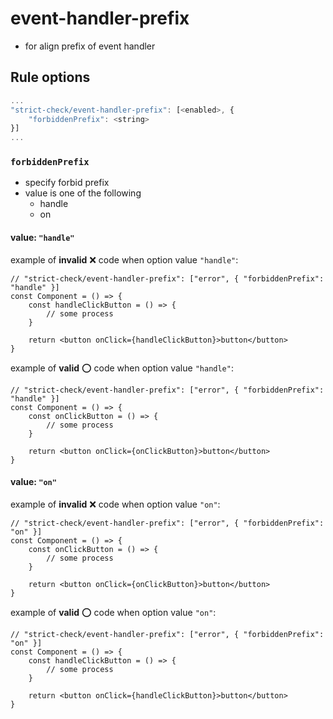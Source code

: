 # event-handler-prefix
- for align prefix of event handler

## Rule options

```js
...
"strict-check/event-handler-prefix": [<enabled>, {
    "forbiddenPrefix": <string>
}]
...
```

### `forbiddenPrefix`
- specify forbid prefix
- value is one of the following
    - handle
    - on

#### value: `"handle"`

example of **invalid** :x: code when option value `"handle"`:

```tsx
// "strict-check/event-handler-prefix": ["error", { "forbiddenPrefix": "handle" }]
const Component = () => {
    const handleClickButton = () => {
        // some process
    }

    return <button onClick={handleClickButton}>button</button>
}
```

example of **valid** :o: code when option value `"handle"`:

```tsx
// "strict-check/event-handler-prefix": ["error", { "forbiddenPrefix": "handle" }]
const Component = () => {
    const onClickButton = () => {
        // some process
    }

    return <button onClick={onClickButton}>button</button>
}
```

#### value: `"on"`

example of **invalid** :x: code when option value `"on"`:

```tsx
// "strict-check/event-handler-prefix": ["error", { "forbiddenPrefix": "on" }]
const Component = () => {
    const onClickButton = () => {
        // some process
    }

    return <button onClick={onClickButton}>button</button>
}
```

example of **valid** :o: code when option value `"on"`:

```tsx
// "strict-check/event-handler-prefix": ["error", { "forbiddenPrefix": "on" }]
const Component = () => {
    const handleClickButton = () => {
        // some process
    }

    return <button onClick={handleClickButton}>button</button>
}
```
